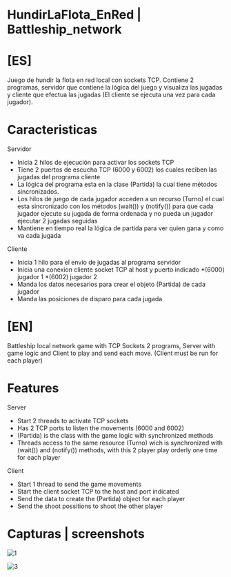 # HundirLaFlota_EnRed | Battleship_network
# [ES]
Juego de hundir la flota en red local con sockets TCP.
Contiene 2 programas, servidor que contiene la lógica del juego y visualiza las jugadas y cliente que efectua las jugadas 
(El cliente se ejecuta una vez para cada jugador).

# Caracteristicas
Servidor
* Inicia 2 hilos de ejecución para activar los sockets TCP
* Tiene 2 puertos de escucha TCP (6000 y 6002) los cuales reciben las jugadas del programa cliente
* La lógica del programa esta en la clase (Partida) la cual tiene métodos sincronizados.
* Los hilos de juego de cada jugador acceden a un recurso (Turno) el cual esta sincronizado con los métodos (wait()) y (notify())
para que cada jugador ejecute su jugada de forma ordenada y no pueda un jugador ejecutar 2 jugadas seguidas
* Mantiene en tiempo real la lógica de partida para ver quien gana y como va cada jugada

Cliente
* Inicia 1 hilo para el envio de jugadas al programa servidor
* Inicia una conexion cliente socket TCP al host y puerto indicado 
    *(6000) jugador 1
    *(6002) jugador 2
* Manda los datos necesarios para crear el objeto (Partida) de cada jugador
* Manda las posiciones de disparo para cada jugada

# [EN]
Battleship local network game with TCP Sockets
2 programs, Server with game logic and Client to play and send each move.
(Client must be run for each player)

# Features
Server
* Start 2 threads to activate TCP sockets
* Has 2 TCP ports to listen the movements (6000 and 6002)
* (Partida) is the class with the game logic with synchronized methods
* Threads access to the same resource (Turno) wich is synchronized with (wait()) and (notify()) methods, with this 2 player play orderly one time for each player

Client
* Start 1 thread to send the game movements
* Start the client socket TCP to the host and port indicated
* Send the data to create the (Partida) object for each player
* Send the shoot possitions to shoot the other player

# Capturas | screenshots

![1](https://user-images.githubusercontent.com/8844134/33661452-3a29771a-da88-11e7-866f-45afd2526caa.png)

![3](https://user-images.githubusercontent.com/8844134/33661485-685477c0-da88-11e7-9259-76aba529c7a9.png)
